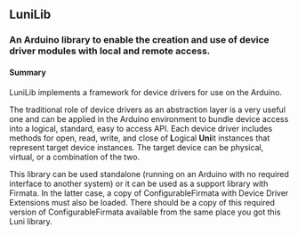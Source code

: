 ## LuniLib

### An Arduino library to enable the creation and use of device driver modules with local and remote access.

#### Summary

LuniLib implements a framework for device drivers for use on the Arduino.

The traditional role of device drivers as an abstraction layer is a very useful one and can be applied in the Arduino environment to bundle device access into a logical, standard, easy to access API.  Each device driver includes methods for open, read, write, and close of **L**ogical **Uni**it instances that represent target device instances. The target device can be physical, virtual, or a combination of the two.

This library can be used standalone (running on an Arduino with no required interface to another system) or it can be used as a support library with Firmata.  In the latter case, a copy of ConfigurableFirmata with Device Driver Extensions must also be loaded.  There should be a copy of this required version of ConfigurableFirmata available from the same place you got this Luni library.

